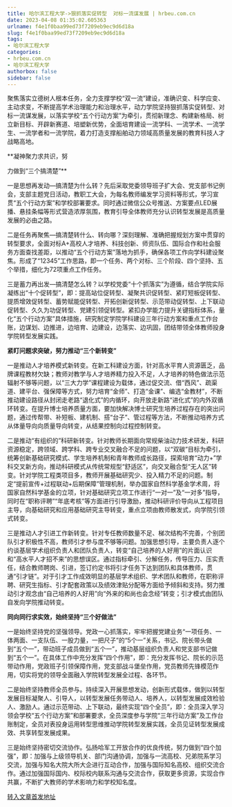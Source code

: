 ```yaml
---
title: 哈尔滨工程大学->狠抓落实促转型  对标一流谋发展 | hrbeu.com.cn
date: 2023-04-08 01:35:02.605363
urlname: f4e1f0baa99ed73f7209eb9ec9d6d18a
slug: f4e1f0baa99ed73f7209eb9ec9d6d18a
tags: 
- 哈尔滨工程大学
categories:
- hrbeu.com.cn
- 哈尔滨工程大学
authorbox: false
sidebar: false
---
```

聚焦落实立德树人根本任务，全力支撑学校“双一流”建设，准确识变、科学应变、主动求变，不断提高学术治理能力和治理水平，动力学院坚持狠抓落实促转型、对标一流谋发展，以落实学校“五个行动方案”为牵引，贯彻新理念、构建新格局、树立新目标、开辟新赛道、培塑新优势，全面培育建设一流学科、一流学术、一流学生、一流学者和一流学院，着力打造支撑船舶动力领域高质量发展的教育科技人才战略高地。

**凝神聚力求共识，努
<!--more-->
力做到“三个搞清楚”**

一是思想再发动—搞清楚为什么转？先后采取党委领导班子扩大会、党支部书记例会，支部主题党日活动，教职工大会，为每名教师编发学习资料等形式，学习宣贯“五个行动方案”和学校部署要求。同时通过微信公众号推送、方案要点LED展播、悬挂条幅等形式营造浓厚氛围，教育引导全体教师充分认识转型发展是高质量发展的必由之路。

二是任务再聚焦—搞清楚转什么、转向哪？深刻理解、准确把握规划方案中贯穿的转型要求，全面对标A+高校人才培养、科技创新、师资队伍、国际合作和社会服务方面查找差距，以推动“五个行动方案”落地为抓手，确保各项工作向学科建设聚焦。形成了“12345”工作思路，即一个任务、两个对标、三个阶段、四个坚持、五个举措，细化为72项重点工作任务。

三是蓄力再出发—搞清楚怎么转？以学校党委“十个抓落实”为遵循，结合学院实际凝练出“十个促转型”，即：提高站位促转型、凝聚共识促转型、紧盯短板促转型、提质增效促转型、蓄势赋能促转型、开拓创新促转型、示范带动促转型、上下联动促转型、久久为功促转型、党建引领促转型。紧扣办学能力提升关键指标体系，量化“五个行动方案”具体措施，研究制定学院学科建设三年行动方案和重点工作台账，边谋划、边推进，边培育、边建设，边落实、边巩固，团结带领全体教师投身学院转型发展实践。

**紧盯问题求突破，努力推动“三个新转变”**

一是推动人才培养模式新转变。在新工科建设方面，针对高水平育人资源匮乏，品牌课程教材欠缺；教师对教学与人才培养精力投入不足，人才培养的特色做法示范辐射不够等问题，以“三大力学”课程建设为载体，通过促交流、借“西风”、疏渠道、建平台、强保障等方式，努力培育“金师”、打造“金课”、编选“金教材”，不断推动建设路径从封闭走老路“退化式”的内循环，向开放走新路“进化式”的内外双循环转变。在提升博士培养质量方面，要加快解决博士研究生培养过程存在的突出问题，通过传帮带、补短板、建机制、搭“台子”、管过程等方法，不断推动培养方式从体量导向向质量导向转变，从结果控制向过程控制转变。

二是推动“有组织的”科研新转变。针对教师长期面向常规柴油动力技术研发，科研资源稳定，跨领域、跨学科、跨专业交叉融合不足的问题，以“双碳”目标为牵引，统筹创新基础研究模式、学生培养机制和青年教师成长路径，探索培育“动力+”学科交叉新方向，推动科研模式从传统常规型“舒适区”，向交叉融合型“无人区”转变。针对学院工程类项目多，教师开展基础研究少、投入精力不足的问题。制定“提前宣传+过程联动+后期保障”管理机制，举办国家自然科学基金学术周，将国家自然科学基金的立项，针对基础研究立项工作进行“一对一”及“一对多”指导，同时在“职称评聘”“年底考核”等方面进行引导激励，推动科研评价导向从工程项目主导，向基础研究和应用基础研究主导转变，重点立项由教师散发式，向学院引领式转变。

三是推动人才引进工作新转变。针对专任教师数量不足、梯次结构不完善，个别团队引才积极性不高，教师引才参与度不够等问题。加强思想引导，主要负责人逐个约谈基层学术组织负责人和团队负责人，转变“自己培养的人好用”的片面认识和“高水平人才招不来”的思想误区。通过指标牵引、分解任务，传导压力、压实责任，结合教师聘岗、引进，签订约定书将引才任务下达到团队和具体教师，贯通“引才链”。对于引才工作成效明显的基层学术组织、学术团队和教师，在职称评聘、研究生指标、引才配套政策以及绩效津贴分配等方面给予倾斜和支持。努力推动引才观念由“自己培养的人好用”向“外来的和尚也会念经”转变；引才模式由团队自发向学院推动转变。

**同向同行求实效，始终坚持“三个好做法”**

一是始终坚持党的坚强领导。党政一心抓落实，牢牢把握党建业务“一项任务、一体两面、一支队伍、一股力量，一把尺子”的“5个一”关系，书记、院长带头做到“五个一”，带动班子成员做到“五个一”，推动基层组织负责人和党支部书记做到“五个一”。在具体工作中充分发挥“四个作用”，即：充分发挥书记、院长的示范带动作用，党政班子引领保障作用，党支部战斗堡垒作用，党员教师先锋模范作用，切实将党的领导全面融入学院转型发展全过程、各环节。

二是始终坚持教师全员参与。持续深入开展思想发动，创新形式载体，做到以转型发展目标凝聚人、引导人，以转型发展任务带动人、培养人，以转型发展成效检验人、激励人。通过示范带动、上下联动，最终实现“四个全员”，即：全员深入学习领会学校“五个行动方案”和部署要求，全员深度参与学院“三年行动方案”及工作台账制定，全员对表投身运用转型思维推动学院转型发展实践，全员见证转型发展成效、共享转型发展成果。

三是始终坚持密切交流协作。弘扬哈军工开放合作的优良传统，努力做到“四个加强”，即：加强与上级领导机关、部门沟通协调，加强与一流高校、兄弟院系学习交流，加强与知名大院大所大企进行互动合作，加强与国际知名高校、组织交流合作。通过加强国际国内、校际校内联系沟通与交流合作，获取更多资源，实现合作共赢，不断扩大教师的学术影响力和学校知名度。



[转入文章首发地址](http://gongxue.cn/info/1141/75173.htm)